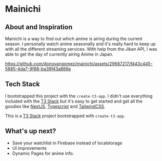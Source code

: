 # Mainichi

## About and Inspiration
Mainichi is a way to find out which anime is airing during the current season.
I personally watch anime seasonally and it's really hard to keep up with all the
different streaming services. With help from the Jikan API, I was able to get the
day of currently airing Anime in Japan.



https://github.com/donovangomez/mainichi/assets/29687217/f443c445-5885-4da7-9f88-ba39f43a866e



## Tech Stack

I bootstrapped this project with the `create-t3-app`. I didn't use everything included with the [T3 Stack](https://create.t3.gg/) but it's easy to get started and get all the goodies like [NextJS](https://nextjs.org/), [Typescript](https://www.typescriptlang.org/) and [TailwindCSS](https://tailwindcss.com/).

This is a [T3 Stack](https://create.t3.gg/) project bootstrapped with `create-t3-app`.

## What's up next?

- Save your watchlist in Firebase instead of localstorage
- UI improvements
- Dynamic Pages for anime info.

